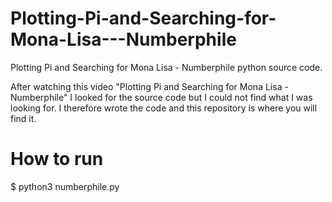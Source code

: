 # Plotting-Pi-and-Searching-for-Mona-Lisa---Numberphile
Plotting Pi and Searching for Mona Lisa - Numberphile python source code.

After watching this video "Plotting Pi and Searching for Mona Lisa - Numberphile" I looked for the source code but I could not find what I was looking for. I therefore wrote the code and this repository is where you will find it.

# How to run
$ python3 numberphile.py
